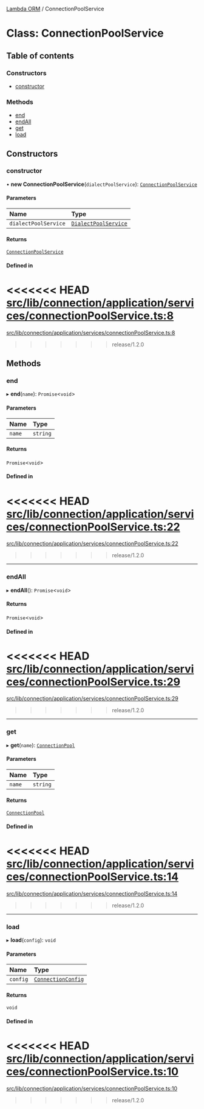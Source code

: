 [Lambda ORM](../README.md) / ConnectionPoolService

# Class: ConnectionPoolService

## Table of contents

### Constructors

- [constructor](ConnectionPoolService.md#constructor)

### Methods

- [end](ConnectionPoolService.md#end)
- [endAll](ConnectionPoolService.md#endall)
- [get](ConnectionPoolService.md#get)
- [load](ConnectionPoolService.md#load)

## Constructors

### constructor

• **new ConnectionPoolService**(`dialectPoolService`): [`ConnectionPoolService`](ConnectionPoolService.md)

#### Parameters

| Name | Type |
| :------ | :------ |
| `dialectPoolService` | [`DialectPoolService`](DialectPoolService.md) |

#### Returns

[`ConnectionPoolService`](ConnectionPoolService.md)

#### Defined in

<<<<<<< HEAD
[src/lib/connection/application/services/connectionPoolService.ts:8](https://github.com/lambda-orm/lambdaorm/blob/2f28c8f6/src/lib/connection/application/services/connectionPoolService.ts#L8)
=======
[src/lib/connection/application/services/connectionPoolService.ts:8](https://github.com/lambda-orm/lambdaorm/blob/73ae43da/src/lib/connection/application/services/connectionPoolService.ts#L8)
>>>>>>> release/1.2.0

## Methods

### end

▸ **end**(`name`): `Promise`\<`void`\>

#### Parameters

| Name | Type |
| :------ | :------ |
| `name` | `string` |

#### Returns

`Promise`\<`void`\>

#### Defined in

<<<<<<< HEAD
[src/lib/connection/application/services/connectionPoolService.ts:22](https://github.com/lambda-orm/lambdaorm/blob/2f28c8f6/src/lib/connection/application/services/connectionPoolService.ts#L22)
=======
[src/lib/connection/application/services/connectionPoolService.ts:22](https://github.com/lambda-orm/lambdaorm/blob/73ae43da/src/lib/connection/application/services/connectionPoolService.ts#L22)
>>>>>>> release/1.2.0

___

### endAll

▸ **endAll**(): `Promise`\<`void`\>

#### Returns

`Promise`\<`void`\>

#### Defined in

<<<<<<< HEAD
[src/lib/connection/application/services/connectionPoolService.ts:29](https://github.com/lambda-orm/lambdaorm/blob/2f28c8f6/src/lib/connection/application/services/connectionPoolService.ts#L29)
=======
[src/lib/connection/application/services/connectionPoolService.ts:29](https://github.com/lambda-orm/lambdaorm/blob/73ae43da/src/lib/connection/application/services/connectionPoolService.ts#L29)
>>>>>>> release/1.2.0

___

### get

▸ **get**(`name`): [`ConnectionPool`](../interfaces/ConnectionPool.md)

#### Parameters

| Name | Type |
| :------ | :------ |
| `name` | `string` |

#### Returns

[`ConnectionPool`](../interfaces/ConnectionPool.md)

#### Defined in

<<<<<<< HEAD
[src/lib/connection/application/services/connectionPoolService.ts:14](https://github.com/lambda-orm/lambdaorm/blob/2f28c8f6/src/lib/connection/application/services/connectionPoolService.ts#L14)
=======
[src/lib/connection/application/services/connectionPoolService.ts:14](https://github.com/lambda-orm/lambdaorm/blob/73ae43da/src/lib/connection/application/services/connectionPoolService.ts#L14)
>>>>>>> release/1.2.0

___

### load

▸ **load**(`config`): `void`

#### Parameters

| Name | Type |
| :------ | :------ |
| `config` | [`ConnectionConfig`](../interfaces/ConnectionConfig.md) |

#### Returns

`void`

#### Defined in

<<<<<<< HEAD
[src/lib/connection/application/services/connectionPoolService.ts:10](https://github.com/lambda-orm/lambdaorm/blob/2f28c8f6/src/lib/connection/application/services/connectionPoolService.ts#L10)
=======
[src/lib/connection/application/services/connectionPoolService.ts:10](https://github.com/lambda-orm/lambdaorm/blob/73ae43da/src/lib/connection/application/services/connectionPoolService.ts#L10)
>>>>>>> release/1.2.0
